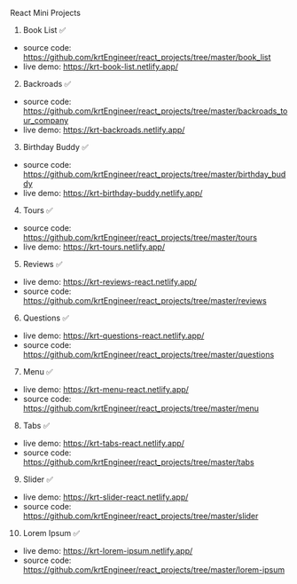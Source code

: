 React Mini Projects

1. Book List :white_check_mark:

- source code: https://github.com/krtEngineer/react_projects/tree/master/book_list
- live demo: https://krt-book-list.netlify.app/

2. Backroads :white_check_mark:

- source code: https://github.com/krtEngineer/react_projects/tree/master/backroads_tour_company
- live demo: https://krt-backroads.netlify.app/

3. Birthday Buddy :white_check_mark:

- source code: https://github.com/krtEngineer/react_projects/tree/master/birthday_buddy
- live demo: https://krt-birthday-buddy.netlify.app/

4. Tours :white_check_mark:

- source code: https://github.com/krtEngineer/react_projects/tree/master/tours
- live demo: https://krt-tours.netlify.app/

5. Reviews :white_check_mark:

- live demo: https://krt-reviews-react.netlify.app/
- source code: https://github.com/krtEngineer/react_projects/tree/master/reviews

6. Questions :white_check_mark:

- live demo: https://krt-questions-react.netlify.app/
- source code: https://github.com/krtEngineer/react_projects/tree/master/questions

7. Menu :white_check_mark:

- live demo: https://krt-menu-react.netlify.app/
- source code: https://github.com/krtEngineer/react_projects/tree/master/menu

8. Tabs :white_check_mark:

- live demo: https://krt-tabs-react.netlify.app/
- source code: https://github.com/krtEngineer/react_projects/tree/master/tabs

9. Slider :white_check_mark:

- live demo: https://krt-slider-react.netlify.app/
- source code: https://github.com/krtEngineer/react_projects/tree/master/slider

10. Lorem Ipsum :white_check_mark:

- live demo: https://krt-lorem-ipsum.netlify.app/
- source code: https://github.com/krtEngineer/react_projects/tree/master/lorem-ipsum
